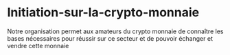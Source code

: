 # Initiation-sur-la-crypto-monnaie
Notre organisation permet aux amateurs du crypto monnaie de connaître les bases nécessaires pour réussir sur ce secteur et de pouvoir échanger et vendre cette monnaie
